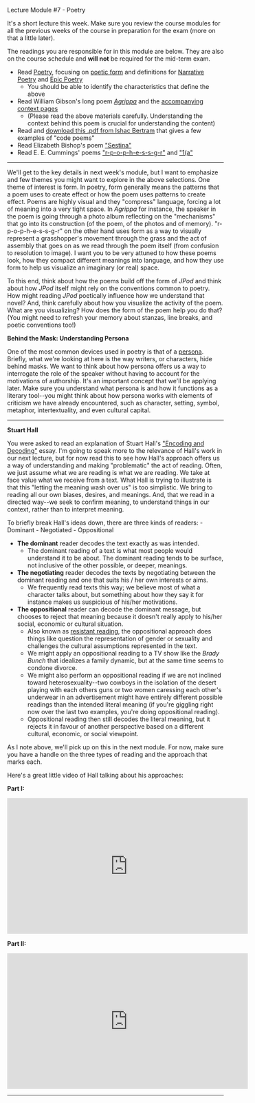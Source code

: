 Lecture Module #7 - Poetry

It's a short lecture this week. Make sure you review the course modules for all the previous weeks of the course in preparation for the exam (more on that a little later). 

The readings you are responsible for in this module are below. They are also on the course schedule and **will not** be required for the mid-term exam. 

- Read [Poetry](https://en.wikipedia.org/wiki/Poetry), focusing on [poetic form](https://en.wikipedia.org/wiki/Poetry#Form_in_poetry) and definitions for [Narrative Poetry](https://en.wikipedia.org/wiki/Narrative_poetry) and [Epic Poetry](https://en.wikipedia.org/wiki/Epic_poetry)
	- You should be able to identify the characteristics that define the above
- Read William Gibson's long poem [*Agrippa*](http://www.williamgibsonbooks.com/source/agrippa.asp) and the [accompanying context pages](http://agrippa.english.ucsb.edu/category/the-book-subcategories/the-poem)
	- (Please read the above materials carefully. Understanding the context behind this poem is crucial for understanding the content)
- Read and [download this .pdf from Ishac Bertram](http://www.continentcontinent.cc/index.php/continent/article/view/97) that gives a few examples of "code poems"
- Read Elizabeth Bishop's poem ["Sestina"](http://allpoetry.com/poem/8493577-Sestina-by-Elizabeth-Bishop) 
- Read E. E. Cummings' poems ["r-p-o-p-h-e-s-s-g-r"](http://www.poets.org/poetsorg/poem/r-p-o-p-h-e-s-s-g-r) and ["1(a"](http://poetry-fromthehart.blogspot.ca/2011/06/ee-cummings-la.html)

---

We'll get to the key details in next week's module, but I want to emphasize and few themes you might want to explore in the above selections. One theme of interest is form. In poetry, form generally means the patterns that a poem uses to create effect or how the poem uses patterns to create effect. Poems are highly visual and they "compress" language, forcing a lot of meaning into a very tight space. In *Agrippa* for instance, the speaker in the poem is going through a photo album reflecting on the "mechanisms" that go into its construction (of the poem, of the photos and of memory). "r-p-o-p-h-e-s-s-g-r" on the other hand uses form as a way to visually represent a grasshopper's movement through the grass and the act of assembly that goes on as we read through the poem itself (from confusion to resolution to image). I want you to be very attuned to how these poems look, how they compact different meanings into language, and how they use form to help us visualize an imaginary (or real) space. 

To this end, think about how the poems build off the form of *JPod* and think about how *JPod* itself might rely on the conventions common to poetry. How might reading *JPod* poetically influence how we understand that novel? And, think carefully about how you visualize the activity of the poem. What are you visualizing? How does the form of the poem help you do that? (You might need to refresh your memory about stanzas, line breaks, and poetic conventions too!)

**Behind the Mask: Understanding Persona**

One of the most common devices used in poetry is that of a [persona](https://en.wikipedia.org/wiki/Persona). Briefly, what we're looking at here is the way writers, or characters, hide behind masks. We want to think about how persona offers us a way to interrogate the role of the speaker without having to account for the motivations of authorship. It's an important concept that we'll be applying later. Make sure you understand what persona is and how it functions as a literary tool--you might think about how persona works with elements of criticism we have already encountered, such as character, setting, symbol, metaphor, intertextuality, and even cultural capital.

---

**Stuart Hall**

You were asked to read an explanation of Stuart Hall's ["Encoding and Decoding"](https://en.wikipedia.org/wiki/Encoding/decoding_model_of_communication) essay. I'm going to speak more to the relevance of Hall's work in our next lecture, but for now read this to see how Hall's approach offers us a way of understanding and making "problematic" the act of reading. Often, we just assume what we are reading is what we are reading. We take at face value what we receive from a text. What Hall is trying to illustrate is that this "letting the meaning wash over us" is too simplistic. We bring to reading all our own biases, desires, and meanings. And, that we read in a directed way--we seek to confirm meaning, to understand things in our context, rather than to interpret meaning. 

To briefly break Hall's ideas down, there are three kinds of readers: 
		- Dominant
		- Negotiated
		- Oppositional
		
- **The dominant** reader decodes the text exactly as was intended. 
	- The dominant reading of a text is what most people would understand it to be about. The dominant reading tends to be surface, not inclusive of the other possible, or deeper, meanings.
- **The negotiating** reader decodes the texts by negotiating between the dominant reading and one that suits his / her own interests or aims. 
	- We frequently read texts this way; we believe most of what a character talks about, but something about how they say it for instance makes us suspicious of his/her motivations. 
- **The oppositional** reader can decode the dominant message, but chooses to reject that meaning because it doesn't really apply to his/her social, economic or cultural situation. 
	- Also known as <a href="http://en.wikipedia.org/wiki/Resistant_reading" target="_blank">resistant reading</a>, the oppositional approach does things like question the representation of gender or sexuality and challenges the cultural assumptions represented in the text. 
	- We might apply an oppositional reading to a TV show like the <em>Brady Bunch</em> that idealizes a family dynamic, but at the same time seems to condone divorce. 
	- We might also perform an oppositional reading if we are not inclined toward heterosexuality--two cowboys in the isolation of the desert playing with each others guns or two women caressing each other's underwear in an advertisement might have entirely different possible readings than the intended literal meaning (if you're giggling right now over the last two examples, you're doing oppositional reading). 
	- Oppositional reading then still decodes the literal meaning, but it rejects it in favour of another perspective based on a different cultural, economic, or social viewpoint.

As I note above, we'll pick up on this in the next module. For now, make sure you have a handle on the three types of reading and the approach that marks each. 

Here's a great little video of Hall talking about his approaches: 

**Part I:**
<center><iframe width="560" height="315" src="https://www.youtube.com/embed/LBVYty1Wnvc" frameborder="0" allowfullscreen></iframe></center>

**Part II:**
<center><iframe width="560" height="315" src="https://www.youtube.com/embed/7NkJWjMdifI" frameborder="0" allowfullscreen></iframe></center>

---
